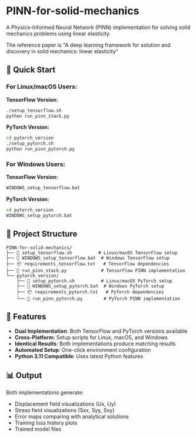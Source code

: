# PINN-for-solid-mechanics

A Physics-Informed Neural Network (PINN) implementation for solving solid mechanics problems using linear elasticity.

The reference paper is "A deep learning framework for solution and discovery in solid mechanics: linear elasticity"

## 🚀 Quick Start

### For Linux/macOS Users:

**TensorFlow Version:**
```bash
./setup_tensorflow.sh
python run_pinn_stack.py
```

**PyTorch Version:**
```bash
cd pytorch_version
./setup_pytorch.sh  
python run_pinn_pytorch.py
```

### For Windows Users:

**TensorFlow Version:**
```cmd
WINDOWS_setup_tensorflow.bat
```

**PyTorch Version:**
```cmd
cd pytorch_version
WINDOWS_setup_pytorch.bat
```

## 📁 Project Structure

```
PINN-for-solid-mechanics/
├── 🔧 setup_tensorflow.sh          # Linux/macOS TensorFlow setup
├── 🔧 WINDOWS_setup_tensorflow.bat  # Windows TensorFlow setup
├── 📦 requirements_tensorflow.txt   # TensorFlow dependencies
├── 🚀 run_pinn_stack.py             # TensorFlow PINN implementation
└── pytorch_version/
    ├── 🔧 setup_pytorch.sh          # Linux/macOS PyTorch setup  
    ├── 🔧 WINDOWS_setup_pytorch.bat  # Windows PyTorch setup
    ├── 📦 requirements_pytorch.txt   # PyTorch dependencies
    └── 🚀 run_pinn_pytorch.py        # PyTorch PINN implementation
```

## 🎯 Features

- **Dual Implementation**: Both TensorFlow and PyTorch versions available
- **Cross-Platform**: Setup scripts for Linux, macOS, and Windows
- **Identical Results**: Both implementations produce matching results
- **Automated Setup**: One-click environment configuration
- **Python 3.11 Compatible**: Uses latest Python features

## 📊 Output

Both implementations generate:
- Displacement field visualizations (Ux, Uy)
- Stress field visualizations (Sxx, Syy, Sxy)
- Error maps comparing with analytical solutions
- Training loss history plots
- Trained model files
